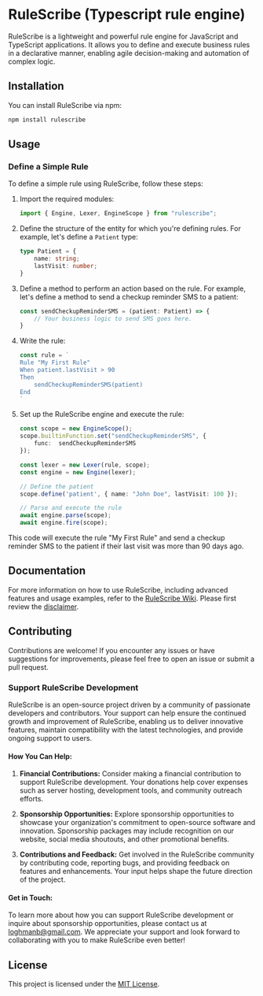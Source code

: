 # RuleScribe (Typescript rule engine)

RuleScribe is a lightweight and powerful rule engine for JavaScript and TypeScript applications. It allows you to define and execute business rules in a declarative manner, enabling agile decision-making and automation of complex logic.

## Installation

You can install RuleScribe via npm:

```bash
npm install rulescribe
```

## Usage

### Define a Simple Rule

To define a simple rule using RuleScribe, follow these steps:

1. Import the required modules:

    ```typescript
    import { Engine, Lexer, EngineScope } from "rulescribe";
    ```

2. Define the structure of the entity for which you're defining rules. For example, let's define a `Patient` type:

    ```typescript
    type Patient = {
        name: string;
        lastVisit: number;
    }
    ```

3. Define a method to perform an action based on the rule. For example, let's define a method to send a checkup reminder SMS to a patient:

    ```typescript
    const sendCheckupReminderSMS = (patient: Patient) => {
        // Your business logic to send SMS goes here.
    }
    ```

4. Write the rule:

    ```typescript
    const rule = `
    Rule "My First Rule"
    When patient.lastVisit > 90
    Then
        sendCheckupReminderSMS(patient)
    End
    `
    ```

5. Set up the RuleScribe engine and execute the rule:

    ```typescript
    const scope = new EngineScope();
    scope.builtinFunction.set("sendCheckupReminderSMS", {
        func:  sendCheckupReminderSMS
    });

    const lexer = new Lexer(rule, scope);
    const engine = new Engine(lexer);

    // Define the patient
    scope.define('patient', { name: "John Doe", lastVisit: 100 });

    // Parse and execute the rule
    await engine.parse(scope);
    await engine.fire(scope);
    ```

This code will execute the rule "My First Rule" and send a checkup reminder SMS to the patient if their last visit was more than 90 days ago.

## Documentation

For more information on how to use RuleScribe, including advanced features and usage examples, refer to the [RuleScribe Wiki](https://github.com/loghmanb/rulescribe/wiki). Please first review the [disclaimer](https://github.com/loghmanb/rulescribe/wiki/Disclaimer).

## Contributing

Contributions are welcome! If you encounter any issues or have suggestions for improvements, please feel free to open an issue or submit a pull request.

### Support RuleScribe Development

RuleScribe is an open-source project driven by a community of passionate developers and contributors. Your support can help ensure the continued growth and improvement of RuleScribe, enabling us to deliver innovative features, maintain compatibility with the latest technologies, and provide ongoing support to users.

#### How You Can Help:

1. **Financial Contributions:** Consider making a financial contribution to support RuleScribe development. Your donations help cover expenses such as server hosting, development tools, and community outreach efforts.

2. **Sponsorship Opportunities:** Explore sponsorship opportunities to showcase your organization's commitment to open-source software and innovation. Sponsorship packages may include recognition on our website, social media shoutouts, and other promotional benefits.

3. **Contributions and Feedback:** Get involved in the RuleScribe community by contributing code, reporting bugs, and providing feedback on features and enhancements. Your input helps shape the future direction of the project.

#### Get in Touch:

To learn more about how you can support RuleScribe development or inquire about sponsorship opportunities, please contact us at [loghmanb@gmail.com](mailto:loghmanb@gmail.com). We appreciate your support and look forward to collaborating with you to make RuleScribe even better!

## License

This project is licensed under the [MIT License](https://github.com/loghmanb/rulescribe/blob/main/LICENSE).

